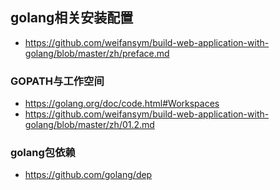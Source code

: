 ## golang相关安装配置
* https://github.com/weifansym/build-web-application-with-golang/blob/master/zh/preface.md
### GOPATH与工作空间
* https://golang.org/doc/code.html#Workspaces
* https://github.com/weifansym/build-web-application-with-golang/blob/master/zh/01.2.md
### golang包依赖
* https://github.com/golang/dep
